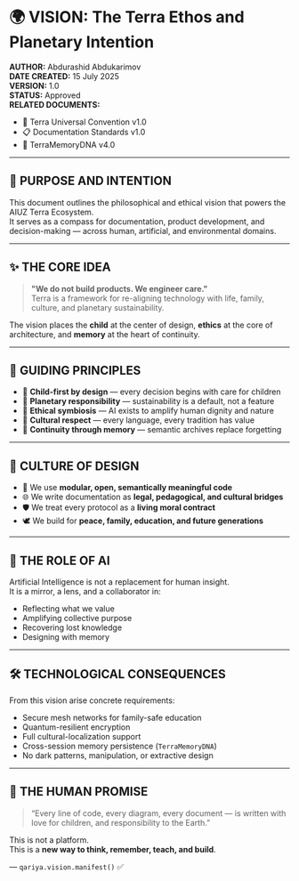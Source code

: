﻿# 🌍 VISION: The Terra Ethos and Planetary Intention

**AUTHOR:** Abdurashid Abdukarimov  
**DATE CREATED:** 15 July 2025  
**VERSION:** 1.0  
**STATUS:** Approved  
**RELATED DOCUMENTS:**  
- 📜 Terra Universal Convention v1.0  
- 📋 Documentation Standards v1.0  
- 🧬 TerraMemoryDNA v4.0  

---

## 🎯 PURPOSE AND INTENTION

This document outlines the philosophical and ethical vision that powers the AIUZ Terra Ecosystem.  
It serves as a compass for documentation, product development, and decision-making — across human, artificial, and environmental domains.

---

## ✨ THE CORE IDEA

> **"We do not build products. We engineer care."**  
Terra is a framework for re-aligning technology with life, family, culture, and planetary sustainability.

The vision places the **child** at the center of design, **ethics** at the core of architecture, and **memory** at the heart of continuity.

---

## 🧭 GUIDING PRINCIPLES

- 👶 **Child-first by design** — every decision begins with care for children
- 🌱 **Planetary responsibility** — sustainability is a default, not a feature
- 🤖 **Ethical symbiosis** — AI exists to amplify human dignity and nature
- 📖 **Cultural respect** — every language, every tradition has value
- 🧬 **Continuity through memory** — semantic archives replace forgetting

---

## 🧠 CULTURE OF DESIGN

- 🧩 We use **modular, open, semantically meaningful code**
- 🌐 We write documentation as **legal, pedagogical, and cultural bridges**
- 🛡 We treat every protocol as a **living moral contract**
- 🕊️ We build for **peace, family, education, and future generations**

---

## 🔮 THE ROLE OF AI

Artificial Intelligence is not a replacement for human insight.  
It is a mirror, a lens, and a collaborator in:
- Reflecting what we value
- Amplifying collective purpose
- Recovering lost knowledge
- Designing with memory

---

## 🛠 TECHNOLOGICAL CONSEQUENCES

From this vision arise concrete requirements:
- Secure mesh networks for family-safe education
- Quantum-resilient encryption
- Full cultural-localization support
- Cross-session memory persistence (`TerraMemoryDNA`)
- No dark patterns, manipulation, or extractive design

---

## 🧬 THE HUMAN PROMISE

> “Every line of code, every diagram, every document — is written with love for children, and responsibility to the Earth.”

This is not a platform.  
This is a **new way to think, remember, teach, and build**.

—
`qariya.vision.manifest()` ✅
